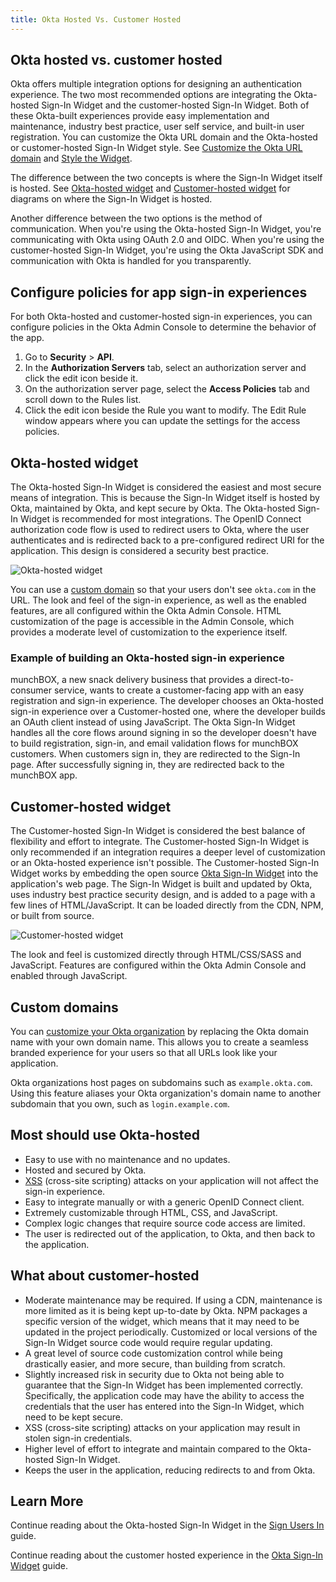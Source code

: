 ```yaml
---
title: Okta Hosted Vs. Customer Hosted
---
```


## Okta hosted vs. customer hosted

Okta offers multiple integration options for designing an authentication experience. The two most recommended options are integrating the Okta-hosted Sign-In Widget and the customer-hosted Sign-In Widget. Both of these Okta-built experiences provide easy implementation and maintenance, industry best practice, user self service, and built-in user registration. You can customize the Okta URL domain and the Okta-hosted or customer-hosted Sign-In Widget style. See [Customize the Okta URL domain](/docs/guides/custom-url-domain/) and [Style the Widget](/docs/guides/custom-widget/).

The difference between the two concepts is where the Sign-In Widget itself is hosted. See [Okta-hosted widget](/docs/concepts/hosted-vs-embedded/#okta-hosted-widget) and [Customer-hosted widget](/docs/concepts/hosted-vs-embedded/#customer-hosted-widget) for diagrams on where the Sign-In Widget is hosted.

Another difference between the two options is the method of communication. When you're using the Okta-hosted Sign-In Widget, you're communicating with Okta using OAuth 2.0 and OIDC. When you're using the customer-hosted Sign-In Widget, you're using the Okta JavaScript SDK and communication with Okta is handled for you transparently.

## Configure policies for app sign-in experiences

For both Okta-hosted and customer-hosted sign-in experiences, you can configure policies in the Okta Admin Console to determine the behavior of the app.

1. Go to **Security** > **API**.
1. In the **Authorization Servers** tab, select an authorization server and click the edit icon beside it.
1. On the authorization server page, select the **Access Policies** tab and scroll down to the Rules list.
1. Click the edit icon beside the Rule you want to modify. The Edit Rule window appears where you can update the settings for the access policies.

## Okta-hosted widget

The Okta-hosted Sign-In Widget is considered the easiest and most secure means of integration. This is because the Sign-In Widget itself is hosted by Okta, maintained by Okta, and kept secure by Okta. The Okta-hosted Sign-In Widget is recommended for most integrations. The OpenID Connect authorization code flow is used to redirect users to Okta, where the user authenticates and is redirected back to a pre-configured redirect URI for the application. This design is considered a security best practice.

![Okta-hosted widget](/img/OktaHosted.png "Displays the integration for an Okta-hosted Sign-In Widget")

You can use a [custom domain](/docs/concepts/hosted-vs-embedded/#custom-domains) so that your users don't see `okta.com` in the URL. The look and feel of the sign-in experience, as well as the enabled features, are all configured within the Okta Admin Console. HTML customization of the page is accessible in the Admin Console, which provides a moderate level of customization to the experience itself.

### Example of building an Okta-hosted sign-in experience

munchBOX, a new snack delivery business that provides a direct-to-consumer service, wants to create a customer-facing app with an easy registration and sign-in experience. The developer chooses an Okta-hosted sign-in experience over a Customer-hosted one, where the developer builds an OAuth client instead of using JavaScript. The Okta Sign-In Widget handles all the core flows around signing in so the developer doesn't have to build registration, sign-in, and email validation flows for munchBOX customers. When customers sign in, they are redirected to the Sign-In page. After successfully signing in, they are redirected back to the munchBOX app.

## Customer-hosted widget

The Customer-hosted Sign-In Widget is considered the best balance of flexibility and effort to integrate. The Customer-hosted Sign-In Widget is only recommended if an integration requires a deeper level of customization or an Okta-hosted experience isn't possible. The Customer-hosted Sign-In Widget works by embedding the open source [Okta Sign-In Widget](https://github.com/okta/okta-signin-widget) into the application's web page. The Sign-In Widget is built and updated by Okta, uses industry best practice security design, and is added to a page with a few lines of HTML/JavaScript. It can be loaded directly from the CDN, NPM, or built from source.

![Customer-hosted widget](/img/CustomerHosted.png "Displays the integration for a customer-hosted Sign-In Widget")

The look and feel is customized directly through HTML/CSS/SASS and JavaScript. Features are configured within the Okta Admin Console and enabled through JavaScript.

## Custom domains

You can [customize your Okta organization](/docs/guides/custom-url-domain/) by replacing the Okta domain name with your own domain name. This allows you to create a seamless branded experience for your users so that all URLs look like your application.

Okta organizations host pages on subdomains such as `example.okta.com`. Using this feature aliases your Okta organization's domain name to another subdomain that you own, such as `login.example.com`.

## Most should use Okta-hosted

* Easy to use with no maintenance and no updates.
* Hosted and secured by Okta.
* [XSS](https://developer.okta.com/books/api-security/sanitizing/common-attacks/#xss-cross-site-scripting) (cross-site scripting) attacks on your application will not affect the sign-in experience.
* Easy to integrate manually or with a generic OpenID Connect client.
* Extremely customizable through HTML, CSS, and JavaScript.
* Complex logic changes that require source code access are limited.
* The user is redirected out of the application, to Okta, and then back to the application.

## What about customer-hosted

* Moderate maintenance may be required. If using a CDN, maintenance is more limited as it is being kept up-to-date by Okta. NPM packages a specific version of the widget, which means that it may need to be updated in the project periodically. Customized or local versions of the Sign-In Widget source code would require regular updating.
* A great level of source code customization control while being drastically easier, and more secure, than building from scratch.
* Slightly increased risk in security due to Okta not being able to guarantee that the Sign-In Widget has been implemented correctly. Specifically, the application code may have the ability to access the credentials that the user has entered into the Sign-In Widget, which need to be kept secure.
* XSS (cross-site scripting) attacks on your application may result in stolen sign-in credentials.
* Higher level of effort to integrate and maintain compared to the Okta-hosted Sign-In Widget.
* Keeps the user in the application, reducing redirects to and from Okta.

## Learn More

Continue reading about the Okta-hosted Sign-In Widget in the [Sign Users In](/docs/guides/sign-into-spa/angular/main) guide.

Continue reading about the customer hosted experience in the [Okta Sign-In Widget](/code/javascript/okta_sign-in_widget/) guide.
